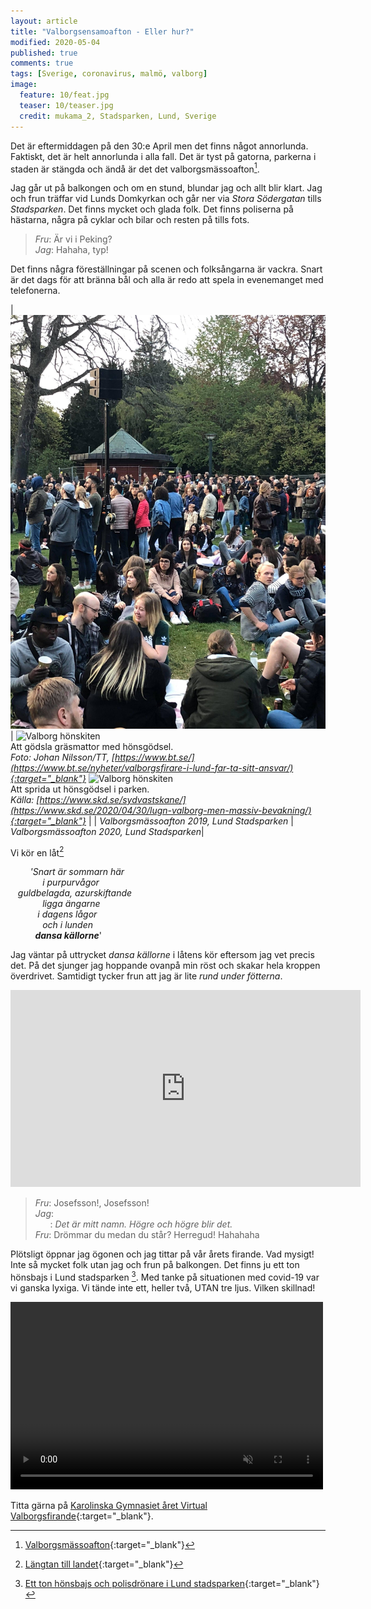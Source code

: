 ```yaml
---
layout: article
title: "Valborgsensamoafton - Eller hur?"
modified: 2020-05-04
published: true
comments: true
tags: [Sverige, coronavirus, malmö, valborg]
image:
  feature: 10/feat.jpg
  teaser: 10/teaser.jpg
  credit: mukama_2, Stadsparken, Lund, Sverige
---
```


Det är eftermiddagen på den 30:e April men det finns något annorlunda. Faktiskt, det är helt annorlunda i alla fall. Det är tyst på gatorna, parkerna i staden är stängda och ändå är det det valborgsmässoafton[^1].

Jag går ut på balkongen och om en stund, blundar jag och allt blir klart. Jag och frun träffar vid Lunds Domkyrkan och går ner via *Stora Södergatan* tills *Stadsparken*. Det finns mycket och glada folk. Det finns poliserna på hästarna, några på cyklar och bilar och resten på tills fots.

> *Fru*: Är vi i Peking? <br>
> *Jag*: Hahaha, typ!

Det finns några föreställningar på scenen och folksångarna är vackra. Snart är det dags för att bränna bål och alla är redo att spela in evenemanget med telefonerna.

| <img src="../images/10/stads_2019.jpg" alt="Valborgsmässoafton 2019" style="width:800px"/> | ![Valborg hönskiten](https://imengine.gota.infomaker.io/?uuid=8f2703ef-7384-54d1-87d2-765b69c20493&type=preview&source=false&width=384&height=256&function=cropresize&q=90&z=100&x=0.001&y=0.000&crop_w=0.998&crop_h=1.000) <br>Att gödsla gräsmattor med hönsgödsel.<br>*Foto: Johan Nilsson/TT, [https://www.bt.se/](https://www.bt.se/nyheter/valborgsfirare-i-lund-far-ta-sitt-ansvar/){:target="_blank"}* ![Valborg hönskiten](https://imengine.public.prod.skd.infomaker.io/?uuid=e73700c6-e3d8-51e5-859a-74e2eb7d382c&function=hardcrop&type=preview&source=false&q=75&width=384&height=256) <br>Att sprida ut hönsgödsel i parken. <br>*Källa: [https://www.skd.se/sydvastskane/](https://www.skd.se/2020/04/30/lugn-valborg-men-massiv-bevakning/){:target="_blank"}* |
| *Valborgsmässoafton 2019, Lund Stadsparken* | *Valborgsmässoafton 2020, Lund Stadsparken*|

Vi kör en låt[^2]

&nbsp;&nbsp;&nbsp;&nbsp;&nbsp;&nbsp;&nbsp;&nbsp;*'Snart är sommarn här*<br>
&nbsp;&nbsp;&nbsp;&nbsp;&nbsp;&nbsp;&nbsp;&nbsp;&nbsp;&nbsp;&nbsp;&nbsp;&nbsp;*i purpurvågor*<br>
&nbsp;&nbsp;&nbsp;*guldbelagda, azurskiftande*<br>
&nbsp;&nbsp;&nbsp;&nbsp;&nbsp;&nbsp;&nbsp;&nbsp;&nbsp;&nbsp;&nbsp;&nbsp;&nbsp;*ligga ängarne*<br>
&nbsp;&nbsp;&nbsp;&nbsp;&nbsp;&nbsp;&nbsp;&nbsp;&nbsp;&nbsp;&nbsp;*i dagens lågor*<br>
&nbsp;&nbsp;&nbsp;&nbsp;&nbsp;&nbsp;&nbsp;&nbsp;&nbsp;&nbsp;&nbsp;&nbsp;&nbsp;*och i lunden*<br>
&nbsp;&nbsp;&nbsp;&nbsp;&nbsp;&nbsp;&nbsp;&nbsp;&nbsp;&nbsp;***dansa källorne***'

Jag väntar på uttrycket *dansa källorne* i låtens kör eftersom jag vet precis det. På det sjunger jag hoppande ovanpå min röst och skakar hela kroppen överdrivet. Samtidigt tycker frun att jag är lite *rund under fötterna*.

<iframe width="560" height="315" src="https://www.youtube.com/embed/BCke9J_8ktY" frameborder="0" allow="accelerometer; autoplay; encrypted-media; gyroscope; picture-in-picture" allowfullscreen></iframe>

> *Fru*: Josefsson!, Josefsson!<br>
> *Jag*: <br>
> &nbsp;&nbsp;&nbsp;&nbsp;&nbsp;&nbsp;: *Det är mitt namn. Högre och högre blir det.*<br>
> *Fru*: Drömmar du medan du står? Herregud! Hahahaha<br>

Plötsligt öppnar jag ögonen och jag tittar på vår årets firande. Vad mysigt! Inte så mycket folk utan jag och frun på balkongen. Det finns ju ett ton hönsbajs i Lund stadsparken [^3]. Med tanke på situationen med covid-19 var vi ganska lyxiga. Vi tände inte ett, heller två, UTAN tre ljus. Vilken skillnad!

<video width="500" height="300" autoplay loop muted><source src="../images/10/valborg_2020.mp4" type="video/mp4">Your browser does not support the video tag.</video><br>

Titta gärna på [Karolinska Gymnasiet året Virtual Valborgsfirande](https://www.youtube.com/watch?v=na79pgPYcCM){:target="_blank"}.

[^1]: [Valborgsmässoafton](https://sv.wikipedia.org/wiki/Valborgsm%C3%A4ssoafton){:target="_blank"}
[^2]: [Längtan till landet](https://www.youtube.com/watch?v=cPpsonBaqvI){:target="_blank"}
[^3]: [Ett ton hönsbajs och polisdrönare i Lund stadsparken](https://www.svt.se/nyheter/lokalt/skane/ett-ton-honsbajs-och-polisdronare-sa-ska-festen-i-lund-stoppas){:target="_blank"}
